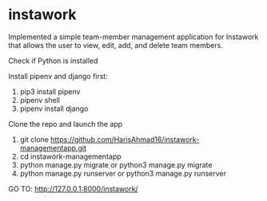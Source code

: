 # instawork

Implemented a simple team-member management application for Instawork that allows the user to view, edit, add, and delete team members.

Check if Python is installed

Install pipenv and django first:
1. pip3 install pipenv
2. pipenv shell
3. pipenv install django

Clone the repo and launch the app
1. git clone https://github.com/HarisAhmad16/instawork-managementapp.git
4. cd instawork-managementapp
5. python manage.py migrate or python3 manage.py migrate
6. python manage.py runserver or python3 manage.py runserver

GO TO: http://127.0.0.1:8000/instawork/
